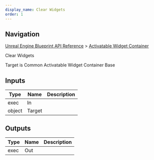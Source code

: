 ```yaml
---
display_name: Clear Widgets
order: 1
---
```

## Navigation

[Unreal Engine Blueprint API Reference](https://dev.epicgames.com/documentation/en-us/unreal-engine/BlueprintAPI) > [Activatable Widget Container](https://dev.epicgames.com/documentation/en-us/unreal-engine/BlueprintAPI/ActivatableWidgetContainer)

Clear Widgets

Target is Common Activatable Widget Container Base

## Inputs

| Type | Name | Description |
| --- | --- | --- |
| exec | In |  |
| object | Target |  |

## Outputs

| Type | Name | Description |
| --- | --- | --- |
| exec | Out |  |
